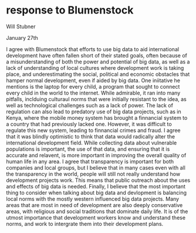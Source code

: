 # response to Blumenstock
Will Stubner

January 27th

I agree with Blumenstock that efforts to use big data to aid international development have often fallen short of their stated goals, often because of a misunderstanding of both the power and potential of big data, as well as a lack of understanding of local cultures where development work is taking place, and underestimating the social, political and economic obstacles that hamper normal development, even if aided by big data. One iniitative he mentions is the laptop for every child, a program that sought to connect every child in the world to the internet. While admirable, it ran into many pitfalls, inclduing culturaul norms that were initially resistant to the idea, as well as technological challenges such as a lack of power. The lack of regulation can also lead to predatory use of big data projects, such as in Kenya, where the mobile money system has brought a finnancial system to a country that had previously lacked one. However, it was difficult to regulate this new system, leading to finnancial crimes and fraud. I agree that it was blindly optimistic to think that data would radically alter the international development field. While collecting data about vulnerable populations is important, the use of that data, and ensuring that it is accurate and relavent, is more important in improving the overall quality of human life in any area. I agree that transparency is important for both companies and local groups, but I believe that in many cases even with all the transparency in the world, people will still not really understand how development projects work. This means that public outreach about the uses and effects of big data is needed. Finally, I believe that the most important thing to consider when talking about big data and devlopment is balancing local norms with the mostly western influenced big data projects. Many areas that are most in need of development are also deeply conservative areas, with religious and social traditions that dominate daily life. It is of the utmost importance that development workers know and understand these norms, and work to intergrate them into their development plans.
